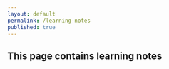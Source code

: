 ```yaml
---
layout: default
permalink: /learning-notes
published: true
---
```


## This page contains learning notes